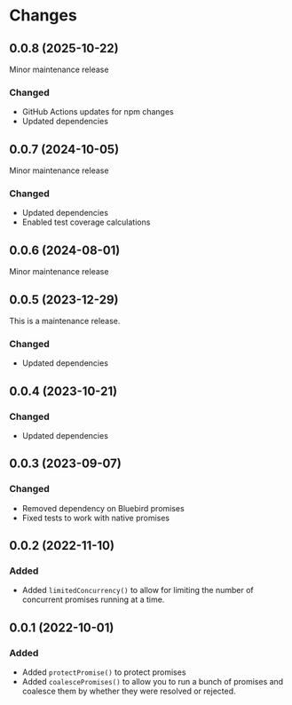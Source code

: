 # Changes

## 0.0.8 (2025-10-22)

Minor maintenance release

### Changed

- GitHub Actions updates for npm changes
- Updated dependencies

## 0.0.7 (2024-10-05)

Minor maintenance release

### Changed

- Updated dependencies
- Enabled test coverage calculations

## 0.0.6 (2024-08-01)

Minor maintenance release

## 0.0.5 (2023-12-29)

This is a maintenance release.

### Changed

- Updated dependencies

## 0.0.4 (2023-10-21)

### Changed

- Updated dependencies

## 0.0.3 (2023-09-07)

### Changed

- Removed dependency on Bluebird promises
- Fixed tests to work with native promises

## 0.0.2 (2022-11-10)

### Added

- Added `limitedConcurrency()` to allow for limiting the number of concurrent promises running at a time.

## 0.0.1 (2022-10-01)

### Added

- Added `protectPromise()` to protect promises
- Added `coalescePromises()` to allow you to run a bunch of promises and coalesce them by whether they were resolved or rejected.
